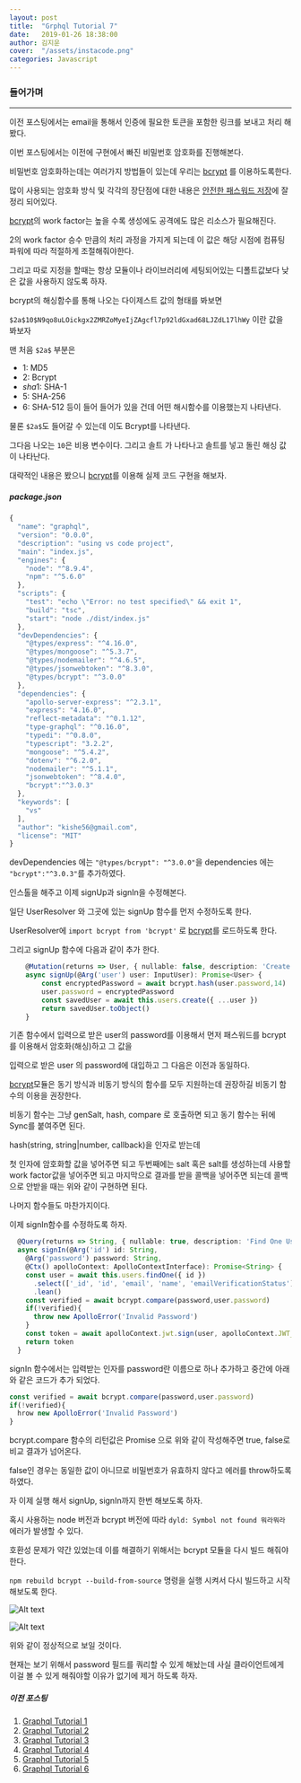 ```yaml
---
layout: post
title:  "Grphql Tutorial 7"
date:   2019-01-26 18:38:00
author: 김지운
cover:  "/assets/instacode.png"
categories: Javascript
---
```

### 들어가며
---
이전 포스팅에서는 email을 통해서 인증에 필요한 토큰을 포함한 링크를 보내고 처리 해봤다.

이번 포스팅에서는 이전에 구현에서 빠진 비밀번호 암호화를 진행해본다.

비밀번호 암호화하는데는 여러가지 방법들이 있는데 우리는 [bcrypt] 를 이용하도록한다.

많이 사용되는 암호화 방식 및 각각의 장단점에 대한 내용은 [안전한 패스워드 저장]에 잘 정리 되어있다.

[bcrypt]의 work factor는 높을 수록 생성에도 공격에도 많은 리소스가 필요해진다.

2의 work factor 승수 만큼의 처리 과정을 가지게 되는데 이 값은 해당 시점에 컴퓨팅 파워에 따라 적절하게 조절해줘야한다.

그리고 따로 지정을 할때는 항상 모듈이나 라이브러리에 세팅되어있는 디폴트값보다 낮은 값을 사용하지 않도록 하자.

bcrypt의 해싱함수를 통해 나오는 다이제스트 값의 형태를 봐보면

`$2a$10$N9qo8uLOickgx2ZMRZoMyeIjZAgcfl7p92ldGxad68LJZdL17lhWy` 이란 값을 봐보자

맨 처음 `$2a$` 부분은 
- $1$: MD5
- $2$: Bcrypt
- $sha1$: SHA-1
- $5$: SHA-256
- $6$: SHA-512
등이 들어 들어가 있을 건데 어떤 해시함수를 이용했는지 나타낸다.

물론 `$2a$`도 들어갈 수 있는데 이도 Bcrypt를 나타낸다.

그다음 나오는 `10`은 비용 변수이다. 그리고 솔트 가 나타나고 솔트를 넣고 돌린 해싱 값이 나타난다.

대략적인 내용은 봤으니 [bcrypt]를 이용해 실제 코드 구현을 해보자.
##### package.json
```typescript
{
  "name": "graphql",
  "version": "0.0.0",
  "description": "using vs code project",
  "main": "index.js",
  "engines": {
    "node": "^8.9.4",
    "npm": "^5.6.0"
  },
  "scripts": {
    "test": "echo \"Error: no test specified\" && exit 1",
    "build": "tsc",
    "start": "node ./dist/index.js"
  },
  "devDependencies": {
    "@types/express": "^4.16.0",
    "@types/mongoose": "^5.3.7",
    "@types/nodemailer": "^4.6.5",
    "@types/jsonwebtoken": "^8.3.0",
    "@types/bcrypt": "^3.0.0"
  },
  "dependencies": {
    "apollo-server-express": "^2.3.1",
    "express": "4.16.0",
    "reflect-metadata": "^0.1.12",
    "type-graphql": "^0.16.0",
    "typedi": "^0.8.0",
    "typescript": "3.2.2",
    "mongoose": "^5.4.2",
    "dotenv": "^6.2.0",
    "nodemailer": "^5.1.1",
    "jsonwebtoken": "^8.4.0",
    "bcrypt":"^3.0.3"
  },
  "keywords": [
    "vs"
  ],
  "author": "kishe56@gmail.com",
  "license": "MIT"
}
```
devDependencies 에는 `"@types/bcrypt": "^3.0.0"`을 dependencies 에는 `"bcrypt":"^3.0.3"`를 추가하였다.

인스톨을 해주고 이제 signUp과 signIn을 수정해본다.

일단 UserResolver 와 그곳에 있는 signUp 함수를 먼저 수정하도록 한다.

UserResolver에 `import bcrypt from 'bcrypt'` 로 [bcrypt]를 로드하도록 한다.

그리고 signUp 함수에 다음과 같이 추가 한다.
```typescript
    @Mutation(returns => User, { nullable: false, description: 'Create User' })
    async signUp(@Arg('user') user: InputUser): Promise<User> {
        const encryptedPassword = await bcrypt.hash(user.password,14)
        user.password = encryptedPassword
        const savedUser = await this.users.create({ ...user })
        return savedUser.toObject()
    }
```
기존 함수에서 입력으로 받은 user의 password를 이용해서 먼저 패스워드를 bcrypt를 이용해서 암호화(해싱)하고 그 값을

입력으로 받은 user 의 password에 대입하고 그 다음은 이전과 동일하다.

[bcrypt]모듈은 동기 방식과 비동기 방식의 함수를 모두 지원하는데 권장하길 비동기 함수의 이용을 권장한다.

비동기 함수는 그냥 genSalt, hash, compare 로 호출하면 되고 동기 함수는 뒤에 Sync를 붙여주면 된다.

hash(string, string|number, callback)을 인자로 받는데

첫 인자에 암호화할 값을 넣어주면 되고 두번째에는 salt 혹은 salt를 생성하는데 사용할 work factor값을 넣어주면 되고 마지막으로 결과를 받을 콜백을 넣어주면 되는데 콜백으로 안받을 때는 위와 같이 구현하면 된다.

나머지 함수들도 마찬가지이다.

이제 signIn함수를 수정하도록 하자.

```typescript
  @Query(returns => String, { nullable: true, description: 'Find One User' })
  async signIn(@Arg('id') id: String,
    @Arg('password') password: String,
    @Ctx() apolloContext: ApolloContextInterface): Promise<String> {
    const user = await this.users.findOne({ id })
      .select(['_id', 'id', 'email', 'name', 'emailVerificationStatus'])
      .lean()
    const verified = await bcrypt.compare(password,user.password)
    if(!verified){
      throw new ApolloError('Invalid Password')
    }
    const token = await apolloContext.jwt.sign(user, apolloContext.JWT_SECRET_KEY)
    return token
  }
```
signIn 함수에서는 입력받는 인자를 password란 이름으로 하나 추가하고 중간에 아래와 같은 코드가 추가 되었다.

```typescript
const verified = await bcrypt.compare(password,user.password)
if(!verified){
  hrow new ApolloError('Invalid Password')
}
```
bcrypt.compare 함수의 리턴값은 Promise<Boolean> 으로 위와 같이 작성해주면 true, false로 비교 결과가 넘어온다.

false인 경우는 동일한 값이 아니므로 비밀번호가 유효하지 않다고 에러를 throw하도록 하였다.

자 이제 실행 해서 signUp, signIn까지 한번 해보도록 하자.

혹시 사용하는 node 버전과 bcrypt 버전에 따라 `dyld: Symbol not found 뭐라뭐라` 에러가 발생할 수 있다.

호환성 문제가 약간 있었는데 이를 해결하기 위해서는 bcrypt 모듈을 다시 빌드 해줘야한다.

`npm rebuild bcrypt --build-from-source` 명령을 실행 시켜서 다시 빌드하고 시작해보도록 한다.

![Alt text](/assets/Posts/graphql_tutorial_7_1.png)

![Alt text](/assets/Posts/graphql_tutorial_7_2.png)

위와 같이 정상적으로 보일 것이다.

현재는 보기 위해서 password 필드를 쿼리할 수 있게 해놨는데 사실 클라이언트에게 이걸 볼 수 있게 해줘야할 이유가 없기에 제거 하도록 하자.


##### 이전 포스팅
1. [Graphql Tutorial 1]
2. [Graphql Tutorial 2]
3. [Graphql Tutorial 3]
4. [Graphql Tutorial 4]
5. [Graphql Tutorial 5]
6. [Graphql Tutorial 6]


[안전한 패스워드 저장]:https://d2.naver.com/helloworld/318732
[bcrypt]:https://www.npmjs.com/package/bcrypt
[nodemailer]:https://nodemailer.com/about/
[mongodb-connect]:https://kishe89.github.io/bluemix(ibm)/2018/02/15/mongodb-connect.html
[mlab]:https://mlab.com
[typescript-handbook]:https://www.typescriptlang.org/docs/handbook/tsconfig-json.html
[Graphql Tutorial 1]:https://kishe89.github.io/javascript/2019/01/01/graphql-tutorial-01.html
[Graphql Tutorial 2]:https://kishe89.github.io/javascript/2019/01/07/graphql-tutorial-02.html
[Graphql Tutorial 3]:https://kishe89.github.io/javascript/2019/01/13/graphql-tutorial-03.html
[Graphql Tutorial 4]:https://kishe89.github.io/javascript/2019/01/19/graphql-tutorial-04.html
[Graphql Tutorial 5]:https://kishe89.github.io/javascript/2019/01/23/graphql-tutorial-05.html
[Graphql Tutorial 6]:https://kishe89.github.io/javascript/2019/01/24/graphql-tutorial-06.html
